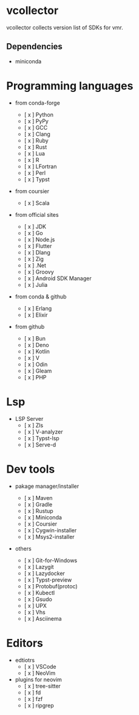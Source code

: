 # vcollector
vcollector collects version list of SDKs for vmr.

## Dependencies

- miniconda

# Programming languages

- from conda-forge
  - [ x ] Python
  - [ x ] PyPy
  - [ x ] GCC
  - [ x ] Clang
  - [ x ] Ruby
  - [ x ] Rust
  - [ x ] Lua
  - [ x ] R
  - [ x ] LFortran
  - [ x ] Perl
  - [ x ] Typst

- from coursier
  - [ x ] Scala

- from official sites
  - [ x ] JDK
  - [ x ] Go
  - [ x ] Node.js
  - [ x ] Flutter
  - [ x ] Dlang
  - [ x ] Zig
  - [ x ] .Net
  - [ x ] Groovy
  - [ x ] Android SDK Manager
  - [ x ] Julia

- from conda & github
  - [ x ] Erlang
  - [ x ] Elixir

- from github
  - [ x ] Bun
  - [ x ] Deno
  - [ x ] Kotlin
  - [ x ] V
  - [ x ] Odin
  - [ x ] Gleam
  - [ x ] PHP

# Lsp

- LSP Server
  - [ x ] Zls
  - [ x ] V-analyzer
  - [ x ] Typst-lsp
  - [ x ] Serve-d

# Dev tools

- pakage manager/installer
  - [ x ] Maven
  - [ x ] Gradle
  - [ x ] Rustup
  - [ x ] Miniconda
  - [ x ] Coursier
  - [ x ] Cygwin-installer
  - [ x ] Msys2-installer

- others
  - [ x ] Git-for-Windows
  - [ x ] Lazygit
  - [ x ] Lazydocker
  - [ x ] Typst-preview
  - [ x ] Protobuf(protoc)
  - [ x ] Kubectl
  - [ x ] Gsudo
  - [ x ] UPX
  - [ x ] Vhs
  - [ x ] Asciinema

# Editors

- edtiotrs
  - [ x ] VSCode
  - [ x ] NeoVim
- plugins for neovim
  - [ x ] tree-sitter
  - [ x ] fd
  - [ x ] fzf
  - [ x ] ripgrep
